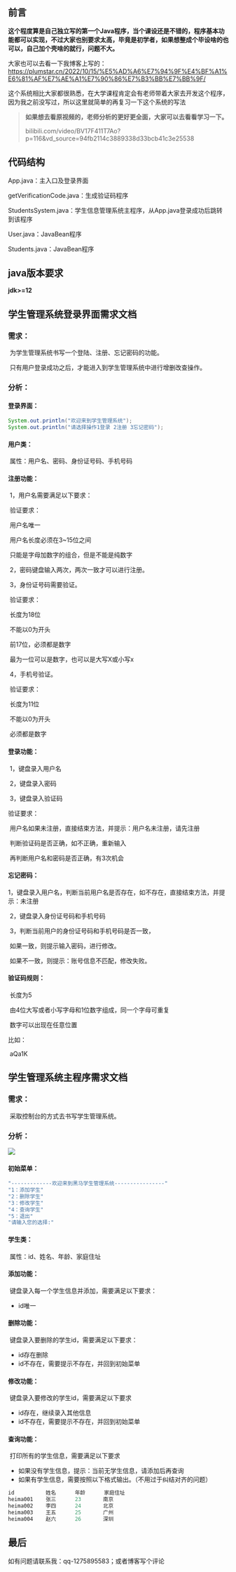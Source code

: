 ## 前言

**这个程度算是自己独立写的第一个Java程序，当个课设还是不错的，程序基本功能都可以实现，不过大家也别要求太高，毕竟是初学者，如果想整成个毕设啥的也可以，自己加个壳啥的就行，问题不大。**

大家也可以去看一下我博客上写的：https://plumstar.cn/2022/10/15/%E5%AD%A6%E7%94%9F%E4%BF%A1%E6%81%AF%E7%AE%A1%E7%90%86%E7%B3%BB%E7%BB%9F/

这个系统相比大家都很熟悉，在大学课程肯定会有老师带着大家去开发这个程序，因为我之前没写过，所以这里就简单的再复习一下这个系统的写法

> **如果想去看原视频的，老师分析的更好更全面，大家可以去看看学习一下。**
>
> bilibili.com/video/BV17F411T7Ao?p=116&vd_source=94fb2114c3889338d33bcb41c3e25538

## 代码结构

App.java：主入口及登录界面

getVerificationCode.java：生成验证码程序

StudentsSystem.java：学生信息管理系统主程序，从App.java登录成功后跳转到该程序

User.java：JavaBean程序

Students.java：JavaBean程序

## java版本要求

**jdk>=12**

## 学生管理系统登录界面需求文档

### 需求：

​	为学生管理系统书写一个登陆、注册、忘记密码的功能。

​	只有用户登录成功之后，才能进入到学生管理系统中进行增删改查操作。

### 分析：

#### 登录界面：

```java
System.out.println("欢迎来到学生管理系统");
System.out.println("请选择操作1登录 2注册 3忘记密码");
```

#### 用户类：

​	属性：用户名、密码、身份证号码、手机号码

#### 注册功能：

​	1，用户名需要满足以下要求：

​		验证要求：

​			用户名唯一

​			用户名长度必须在3~15位之间 

​			只能是字母加数字的组合，但是不能是纯数字

​	2，密码键盘输入两次，两次一致才可以进行注册。

​	3，身份证号码需要验证。

​		验证要求：

​			长度为18位

​			不能以0为开头

​			前17位，必须都是数字

​			最为一位可以是数字，也可以是大写X或小写x

​	4，手机号验证。

​		验证要求：

​			长度为11位

​			不能以0为开头

​			必须都是数字

#### 登录功能：

​	1，键盘录入用户名

​	2，键盘录入密码

​	3，键盘录入验证码

验证要求：

​		用户名如果未注册，直接结束方法，并提示：用户名未注册，请先注册

​		判断验证码是否正确，如不正确，重新输入

​		再判断用户名和密码是否正确，有3次机会

#### 忘记密码：

​       1，键盘录入用户名，判断当前用户名是否存在，如不存在，直接结束方法，并提示：未注册

​	2，键盘录入身份证号码和手机号码

​	3，判断当前用户的身份证号码和手机号码是否一致，

​			如果一致，则提示输入密码，进行修改。

​			如果不一致，则提示：账号信息不匹配，修改失败。

#### 验证码规则：

​	长度为5

​	由4位大写或者小写字母和1位数字组成，同一个字母可重复

​	数字可以出现在任意位置

比如：

​	aQa1K





## 学生管理系统主程序需求文档

### 需求：

​	采取控制台的方式去书写学生管理系统。

### 分析：

![](https://img1.plumstar.cn/upload5image-20221012165025758.png)

#### 初始菜单：

```java
"-------------欢迎来到黑马学生管理系统----------------"
"1：添加学生"
"2：删除学生"
"3：修改学生"
"4：查询学生"
"5：退出"
"请输入您的选择:"
```

#### 学生类：

​	属性：id、姓名、年龄、家庭住址

#### 添加功能：

​	键盘录入每一个学生信息并添加，需要满足以下要求：

* id唯一

#### 删除功能：

​	键盘录入要删除的学生id，需要满足以下要求：

* id存在删除
* id不存在，需要提示不存在，并回到初始菜单

#### 修改功能：

​	键盘录入要修改的学生id，需要满足以下要求

* id存在，继续录入其他信息
* id不存在，需要提示不存在，并回到初始菜单

#### 查询功能：

​	打印所有的学生信息，需要满足以下要求

* 如果没有学生信息，提示：当前无学生信息，请添加后再查询
* 如果有学生信息，需要按照以下格式输出。（不用过于纠结对齐的问题）

```java
id			姓名		年龄		家庭住址
heima001	张三		23		 南京
heima002	李四		24		 北京
heima003	王五		25		 广州
heima004	赵六	 	26		 深圳
```

## 最后

如有问题请联系我：qq-1275895583；或者博客写个评论
